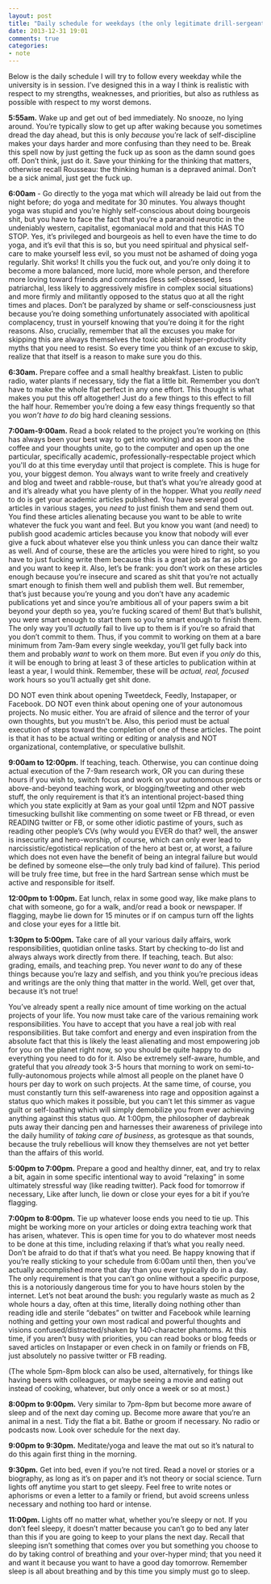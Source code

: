```yaml
---
layout: post
title: "Daily schedule for weekdays (the only legitimate drill-sergeant is autonomous self-discipline)"
date: 2013-12-31 19:01
comments: true
categories:
- note
---
```


Below is the daily schedule I will try to follow every weekday while the university is in session. I’ve designed this in a way I think is realistic with respect to my strengths, weaknesses, and priorities, but also as ruthless as possible with respect to my worst demons.

**5:55am.** Wake up and get out of bed immediately. No snooze, no lying around. You’re typically slow to get up after waking because you sometimes dread the day ahead, but this is only *because* you’re lack of self-discipline makes your days harder and more confusing than they need to be. Break this spell now by just getting the fuck up as soon as the damn sound goes off. Don’t think, just do it. Save your thinking for the thinking that matters, otherwise recall Rousseau: the thinking human is a depraved animal. Don’t be a sick animal, just get the fuck up.

**6:00am** - Go directly to the yoga mat which will already be laid out from the night before; do yoga and meditate for 30 minutes. You always thought yoga was stupid and you’re highly self-conscious about doing bourgeois shit, but you have to face the fact that you’re a paranoid neurotic in the undeniably western, capitalist, egomaniacal mold and that this HAS TO STOP. Yes, it’s privileged and bourgeois as hell to even have the time to do yoga, and it’s evil that this is so, but you need spiritual and physical self-care to make yourself less evil, so you must not be ashamed of doing yoga regularly. Shit works! It chills you the fuck out, and you’re only doing it to become a more balanced, more lucid, more whole person, and therefore more loving toward friends and comrades (less self-obsessed, less patriarchal, less likely to aggressively misfire in complex social situations) and more firmly and militantly opposed to the status quo at all the right times and places. Don’t be paralyzed by shame or self-consciousness just because you’re doing something unfortunately associated with apolitical complacency, trust in yourself knowing that you’re doing it for the right reasons. Also, crucially, remember that all the excuses you make for skipping this are always themselves the toxic ableist hyper-productivity myths that you need to resist. So every time you think of an excuse to skip, realize that that itself is a reason to make sure you do this.

**6:30am.** Prepare coffee and a small healthy breakfast. Listen to public radio, water plants if necessary, tidy the flat a little bit. Remember you don’t have to make the whole flat perfect in any one effort. This thought is what makes you put this off altogether! Just do a few things to this effect to fill the half hour. Remember you’re doing a few easy things frequently so that you *won’t have to do* big hard cleaning sessions.

**7:00am-9:00am.** Read a book related to the project you’re working on (this has always been your best way to get into working) and as soon as the coffee and your thoughts unite, go to the computer and open up the one particular, specifically academic, professionally-respectable project which you'll do at this time everyday until that project is complete. This is huge for you, your biggest demon. You always want to write freely and creatively and blog and tweet and rabble-rouse, but that’s what you’re already good at and it’s already what you have plenty of in the hopper. What you *really need* to do is get your academic articles published. You have several good articles in various stages, you *need* to just finish them and send them out. You find these articles alienating because you want to be able to write whatever the fuck you want and feel. But you know you want (and need) to publish good academic articles because you know that nobody will ever give a fuck about whatever else you think unless you can dance their waltz as well. And of course, these are the articles you were hired to right, so you have to just fucking write them because this is a great job as far as jobs go and you want to keep it. Also, let’s be frank: you don’t work on these articles enough because you’re insecure and scared as shit that you’re not actually smart enough to finish them well and publish them well. But remember, that’s just because you’re young and you don’t have any academic publications yet and since you’re ambitious all of your papers swim a bit beyond your depth so yea, you’re fucking scared of them! But that’s bullshit, you were smart enough to start them so you’re smart enough to finish them. The only way you’ll *actually* fail to live up to them is if you’re so afraid that you don’t commit to them. Thus, if you commit to working on them at a bare minimum from 7am-9am every single weekday, you’ll get fully back into them and probably *want* to work on them more. But even if you *only* do this, it will be enough to bring at least 3 of these articles to publication within at least a year, I would think. Remember, these will be *actual, real, focused* work hours so you’ll actually get shit done.

DO NOT even think about opening Tweetdeck, Feedly, Instapaper, or Facebook. DO NOT even think about opening one of your autonomous projects. No music either. You are afraid of silence and the terror of your own thoughts, but you mustn't be. Also, this period must be actual execution of steps toward the completion of one of these articles. The point is that it has to be actual writing or editing or analysis and NOT organizational, contemplative, or speculative bullshit.

**9:00am to 12:00pm.** If teaching, teach. Otherwise, you can continue doing actual execution of the 7-9am research work, OR you can during these hours if you wish to, switch focus and work on your autonomous projects or above-and-beyond teaching work, or blogging/tweeting and other web stuff, the only requirement is that it’s an intentional project-based thing which you state explicitly at 9am as your goal until 12pm and NOT passive timesucking bullshit like commenting on some tweet or FB thread, or even READING twitter or FB, or some other idiotic pastime of yours, such as reading other people’s CVs (why would you EVER do that? well, the answer is insecurity and hero-worship, of course, which can only ever lead to narcissistic/egotistical replication of the hero at best or, at worst, a failure which does not even have the benefit of being an integral failure but would be defined by someone else—the only truly bad kind of failure). This period will be truly free time, but free in the hard Sartrean sense which must be active and responsible for itself.

**12:00pm to 1:00pm.** Eat lunch, relax in some good way, like make plans to chat with someone, go for a walk, and/or read a book or newspaper. If flagging, maybe lie down for 15 minutes or if on campus turn off the lights and close your eyes for a little bit. 

**1:30pm to 5:00pm.** Take care of all your various daily affairs, work responsibilities, quotidian online tasks. Start by checking to-do list and always always work directly from there. If teaching, teach. But also: grading, emails, and teaching prep. You never *want* to do any of these things because you’re lazy and selfish, and you think you’re precious ideas and writings are the only thing that matter in the world. Well, get over that, because it’s not true!

You’ve already spent a really nice amount of time working on the actual projects of your life. You now must take care of the various remaining work responsibilities. You have to accept that you have a real job with real responsibilities. But take comfort and energy and even inspiration from the absolute fact that this is likely the least alienating and most empowering job for you on the planet right now, so you should be quite happy to do everything you need to do for it. Also be extremely self-aware, humble, and grateful that you *already* took 3-5 hours that morning to work on semi-to-fully-autonomous projects while almost all people on the planet have 0 hours per day to work on such projects. At the same time, of course, you must constantly turn this self-awareness into rage and opposition against a status quo which makes it possible, but you can’t let this simmer as vague guilt or self-loathing which will simply demobilize you from ever achieving anything against this status quo. At 1:00pm, the philosopher of daybreak puts away their dancing pen and harnesses their awareness of privilege into the daily humility of *taking care of business*, as grotesque as that sounds, because the truly rebellious will know they themselves are not yet better than the affairs of this world.

**5:00pm to 7:00pm.** Prepare a good and healthy dinner, eat, and try to relax a bit, again in some specific intentional way to avoid “relaxing” in some ultimately stressful way (like reading twitter). Pack food for tomorrow if necessary, Like after lunch, lie down or close your eyes for a bit if you’re flagging. 

**7:00pm to 8:00pm.** Tie up whatever loose ends you need to tie up. This might be working more on your articles or doing extra teaching work that has arisen, whatever. This is open time for you to do whatever most needs to be done at this time, including relaxing if that’s what you really need. Don’t be afraid to do that if that’s what you need. Be happy knowing that if you’re really sticking to your schedule from 6:00am until then, then you’ve actually accomplished more that day than you ever typically do in a day. The only requirement is that you can’t go online without a specific purpose, this is a notoriously dangerous time for you to have hours stolen by the internet. Let’s not beat around the bush: you regularly waste as much as 2 whole hours a day, often at this time, literally doing nothing other than reading idle and sterile “debates” on twitter and Facebook while learning nothing and getting your own most radical and powerful thoughts and visions confused/distracted/shaken by 140-character phantoms. At this time, if you aren’t busy with priorities, you can read books or blog feeds or saved articles on Instapaper or even check in on family or friends on FB, just absolutely no passive twitter or FB reading.

(The whole 5pm-8pm block can also be used, alternatively, for things like having beers with colleagues, or maybe seeing a movie and eating out instead of cooking, whatever, but only once a week or so at most.)

**8:00pm to 9:00pm.** Very similar to 7pm-8pm but become more aware of sleep and of the next day coming up. Become more aware that you’re an animal in a nest. Tidy the flat a bit. Bathe or groom if necessary. No radio or podcasts now. Look over schedule for the next day.

**9:00pm to 9:30pm.** Meditate/yoga and leave the mat out so it’s natural to do this again first thing in the morning.

**9:30pm.** Get into bed, even if you’re not tired. Read a novel or stories or a biography, as long as it’s on paper and it’s not theory or social science. Turn lights off anytime you start to get sleepy. Feel free to write notes or aphorisms or even a letter to a family or friend, but avoid screens unless necessary and nothing too hard or intense.

**11:00pm.** Lights off no matter what, whether you’re sleepy or not. If you don’t feel sleepy, it doesn’t matter because you can’t go to bed any later than this if you are going to keep to your plans the next day. Recall that sleeping isn’t something that comes over you but something you choose to do by taking control of breathing and your over-hyper mind; that you need it and want it because you want to have a good day tomorrow. Remember sleep is all about breathing and by this time you simply must go to sleep.